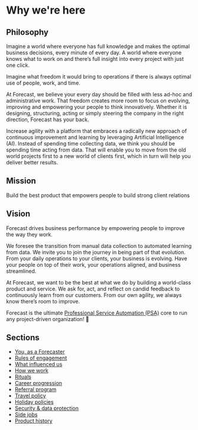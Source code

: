 # Why we're here

## Philosophy

Imagine a world where everyone has full knowledge and makes the optimal business decisions, every minute of every day. A world where everyone knows what to work on and there’s full insight into every project with just one click.  

Imagine what freedom it would bring to operations if there is always optimal use of people, work, and time.

At Forecast, we believe your every day should be filled with less ad-hoc and administrative work. That freedom creates more room to focus on evolving, improving and empowering your people to think innovatively. Whether it is designing, structuring, acting or simply steering the company in the right direction, Forecast has your back.

Increase agility with a platform that embraces a radically new approach of continuous improvement and learning by leveraging Artificial Intelligence (AI). Instead of spending time collecting data, we think you should be spending time acting from data. That will enable you to move from the old world projects first to a new world of clients first, which in turn will help you deliver better results.

## Mission
Build the best product that empowers people to build strong client relations

## Vision
Forecast drives business performance by empowering people to improve the way they work.

We foresee the transition from manual data collection to automated learning from data. We invite you to join the journey in being part of that evolution. From your daily operations to your clients, your business is evolving. Have your people on top of their work, your operations aligned, and business streamlined.

At Forecast, we want to be the best at what we do by building a world-class product and service. We ask for, act, and reflect on candid feedback to continuously learn from our customers. From our own agility, we always know there’s room to improve.

Forecast is the ultimate [Professional Service Automation (PSA)](https://en.wikipedia.org/wiki/Professional_services_automation) core to run any project-driven organization! :rocket:

## Sections
* [You, as a Forecaster](you-as-a-forecaster.md)
* [Rules of engagement](rules-of-engagement.md)
* [What influenced us](what-influenced-us.md)
* [How we work](how-we-work.md)
* [Rituals](rituals.md)
* [Career progression](career-progression.md)
* [Referral program](referral-program.md)
* [Travel policy](travel-policy.md)
* [Holiday policies](holiday-policies.md)
* [Security & data protection](security-data-protection.md)
* [Side jobs](side-jobs.md)
* [Product history](product-history.md)

